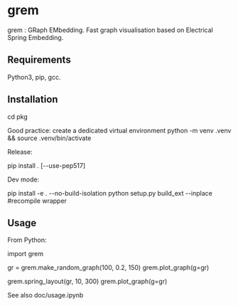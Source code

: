 # grem

grem : GRaph EMbedding.
Fast graph visualisation based on Electrical Spring Embedding.

## Requirements

Python3, pip, gcc.

## Installation

cd pkg

Good practice: create a dedicated virtual environment
python -m venv .venv && source .venv/bin/activate

Release:

pip install . [--use-pep517]

Dev mode:

pip install -e . --no-build-isolation
python setup.py build\_ext --inplace #recompile wrapper

## Usage

From Python:

import grem

gr = grem.make\_random\_graph(100, 0.2, 150)
grem.plot\_graph(g=gr)

grem.spring\_layout(gr, 10, 300)
grem.plot\_graph(g=gr)

See also doc/usage.ipynb
